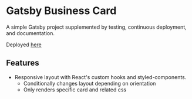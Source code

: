 # Gatsby Business Card

A simple Gatsby project supplemented by testing, continuous deployment, and documentation. 

Deployed [here](https://jasoneb.github.io/card/)

## Features
- Responsive layout with React's custom hooks and styled-components. 
    - Conditionally changes layout depending on orientation
    - Only renders specific card and related css